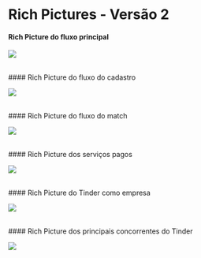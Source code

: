 # Rich Pictures - Versão 2


#### Rich Picture do fluxo principal

<a data-fancybox="gallery" href="../../../img/richPicture/RP1-V2.png"><img src="../../../img/richPicture/RP1-V2-mini.png"></a>

<br>
#### Rich Picture do fluxo do cadastro

<a data-fancybox="gallery" href="../../../img/richPicture/RP2-V2.png"><img src="../../../img/richPicture/RP2-V2-mini.png"></a>

<br>
#### Rich Picture do fluxo do match

<a data-fancybox="gallery" href="../../../img/richPicture/RP3-V2.png"><img src="../../../img/richPicture/RP3-V2-mini.png"></a>

<br>
#### Rich Picture dos serviços pagos

<a data-fancybox="gallery" href="../../../img/richPicture/RP4-V2.jpg"><img src="../../../img/richPicture/RP4-V2-mini.jpg"></a>

<br>
#### Rich Picture do Tinder como empresa

<a data-fancybox="gallery" href="../../../img/richPicture/RP5-V2.png"><img src="../../../img/richPicture/RP5-V2-mini.png"></a>

<br>
#### Rich Picture dos principais concorrentes do Tinder

<a data-fancybox="gallery" href="../../../img/richPicture/RP6-V2.png"><img src="../../../img/richPicture/RP6-V2-mini.png"></a>
